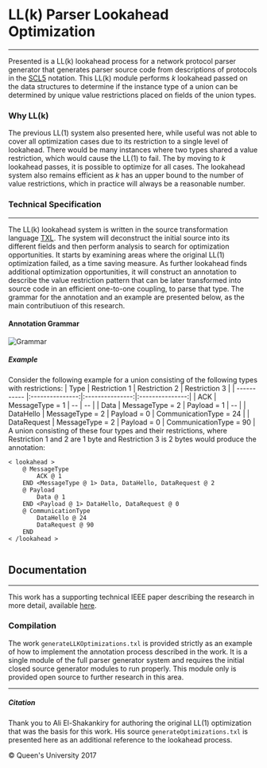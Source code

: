 # LL(k) Parser Lookahead Optimization
---
Presented is a LL(k) lookahead process for a network protocol parser generator that generates parser source code from descriptions of protocols in the [SCL5](https://dl.acm.org/citation.cfm?id=1105634.1105646) notation. This LL(k) module performs *k* lookahead passed on the data structures to determine if the instance type of a union can be determined by unique value restrictions placed on fields of the union types.

### Why LL(k)
The previous LL(1) system also presented here, while useful was not able to cover all optimization cases due to its restriction to a single level of lookahead. There would be many instances where two types shared a value restriction, which would cause the LL(1) to fail. The by moving to *k* lookahead passes, it is possible to optimize for all cases. The lookahead system also remains efficient as *k* has an upper bound to the number of value restrictions, which in practice will always be a reasonable number.

### Technical Specification
---
The LL(k) lookahead system is written in the source transformation language [TXL](https://txl.ca). The system will deconstruct the initial source into its different fields and then perform analysis to search for optimization opportunities. It starts by examining areas where the original LL(1) optimization failed, as a time saving measure. As further lookahead finds additional optimization opportunities, it will construct an annotation to describe the value restriction pattern that can be later transformed into source code in an efficient one-to-one coupling, to parse that type. The grammar for the annotation and an example are presented below, as the main contributiuon of this research.

#### Annotation Grammar
![Grammar](https://i.imgur.com/9CaDYrX.png "Annotation Grammar")

##### Example
Consider the following example for a union consisting of the following types with restrictions:
| Type        | Restriction 1 | Restriction 2 | Restriction 3 |
| ----------- |:---------------:|:---------------:|:---------------:|
| ACK | MessageType = 1 | -- | -- |
| Data | MessageType = 2 | Payload = 1 | -- |
| DataHello | MessageType = 2 | Payload = 0 | CommunicationType = 24 |
| DataRequest | MessageType = 2 | Payload = 0 | CommunicationType = 90 |
A union consisting of these four types and their restrictions, where Restriction 1 and 2 are 1 byte and Restriction 3 is 2 bytes would produce the annotation:
```
< lookahead >
	@ MessageType
	    ACK @ 1
	END <MessageType @ 1> Data, DataHello, DataRequest @ 2
	@ Payload
	    Data @ 1
	END <Payload @ 1> DataHello, DataRequest @ 0
	@ CommunicationType
	    DataHello @ 24
	    DataRequest @ 90
	END
< /lookahead >
		
```

## Documentation
---
This work has a supporting technical IEEE paper describing the research in more detail, available [here](https://1drv.ms/b/s!AuxEJ0tR77ULxS-AJbzMwbXhwU45).

### Compilation
The work `generateLLKOptimizations.txl` is provided strictly as an example of how to implement the annotation process described in the work. It is a single module of the full parser generator system and requires the initial closed source generator modules to run properly. This module only is provided open source to further research in this area.

---
##### Citation
Thank you to Ali El-Shakankiry for authoring the original LL(1) optimization that was the basis for this work. His source `generateOptimizations.txl` is presented here as an additional reference to the lookahead process.

© Queen's University 2017